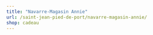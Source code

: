 ```yaml
---
title: "Navarre-Magasin Annie"
url: /saint-jean-pied-de-port/navarre-magasin-annie/
shop: cadeau
---
```

